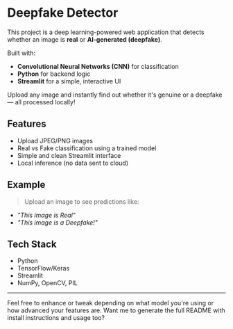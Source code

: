 #  Deepfake Detector

This project is a deep learning-powered web application that detects whether an image is **real** or **AI-generated (deepfake)**.

Built with:
-  **Convolutional Neural Networks (CNN)** for classification
-  **Python** for backend logic
-  **Streamlit** for a simple, interactive UI

Upload any image and instantly find out whether it's genuine or a deepfake — all processed locally!

##  Features

-  Upload JPEG/PNG images
-  Real vs Fake classification using a trained model
-  Simple and clean Streamlit interface
-  Local inference (no data sent to cloud)

##  Example

> Upload an image to see predictions like:
-  *"This image is Real"*
-  *"This image is a Deepfake!"*

##  Tech Stack

- Python
- TensorFlow/Keras
- Streamlit
- NumPy, OpenCV, PIL

---

Feel free to enhance or tweak depending on what model you're using or how advanced your features are. Want me to generate the full README with install instructions and usage too?

